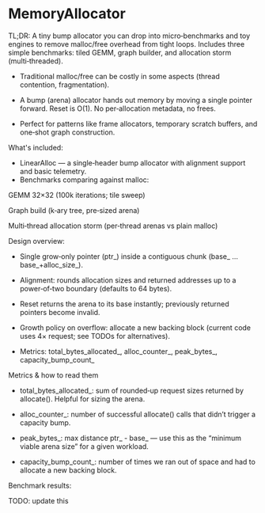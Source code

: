 # MemoryAllocator

TL;DR: A tiny bump allocator you can drop into micro‑benchmarks and toy engines to remove malloc/free overhead from tight loops. Includes three simple benchmarks: tiled GEMM, graph builder, and allocation storm (multi‑threaded).


- Traditional malloc/free can be costly in some aspects (thread contention, fragmentation).

- A bump (arena) allocator hands out memory by moving a single pointer forward. Reset is O(1). No per‑allocation metadata, no frees.

- Perfect for patterns like frame allocators, temporary scratch buffers, and one‑shot graph construction.

What's included:

- LinearAlloc — a single‑header bump allocator with alignment support and basic telemetry.
- Benchmarks comparing against malloc:

GEMM 32×32 (100k iterations; tile sweep)

Graph build (k‑ary tree, pre‑sized arena)

Multi‑thread allocation storm (per‑thread arenas vs plain malloc)


Design overview:

- Single grow‑only pointer (ptr_) inside a contiguous chunk (base_ … base_+alloc_size_).

- Alignment: rounds allocation sizes and returned addresses up to a power‑of‑two boundary (defaults to 64 bytes).

- Reset returns the arena to its base instantly; previously returned pointers become invalid.

- Growth policy on overflow: allocate a new backing block (current code uses 4× request; see TODOs for alternatives).

- Metrics: total_bytes_allocated_, alloc_counter_, peak_bytes_, capacity_bump_count_


Metrics & how to read them

- total_bytes_allocated_: sum of rounded‑up request sizes returned by allocate(). Helpful for sizing the arena.

- alloc_counter_: number of successful allocate() calls that didn’t trigger a capacity bump.

- peak_bytes_: max distance ptr_ - base_ — use this as the “minimum viable arena size” for a given workload.

- capacity_bump_count_: number of times we ran out of space and had to allocate a new backing block.


Benchmark results:

TODO: update this 